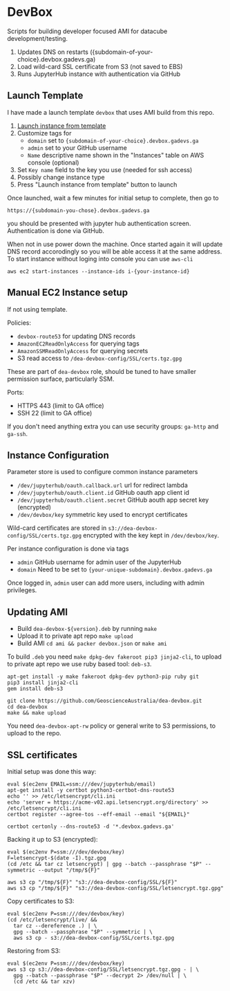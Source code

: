 # DevBox

Scripts for building developer focused AMI for datacube development/testing.

1. Updates DNS on restarts ({subdomain-of-your-choice}.devbox.gadevs.ga)
2. Load wild-card SSL certificate from S3 (not saved to EBS)
3. Runs JupyterHub instance with authentication via GitHub

## Launch Template

I have made a launch template `devbox` that uses AMI build from this
repo.

1. [Launch instance from template](https://ap-southeast-2.console.aws.amazon.com/ec2/v2/home?region=ap-southeast-2#LaunchInstanceFromTemplate:launchTemplateId=lt-0f58ab771dd16e763)
2. Customize tags for
   - `domain` set to `{subdomain-of-your-choice}.devbox.gadevs.ga`
   - `admin` set to your GitHub username
   - `Name` descriptive name shown in the "Instances" table on AWS console (optional)
3. Set `Key name` field to the key you use (needed for ssh access)
4. Possibly change instance type
5. Press "Launch instance from template" button to launch

Once launched, wait a few minutes for initial setup to complete, then go to

```
https://{subdomain-you-chose}.devbox.gadevs.ga
```

you should be presented with jupyter hub authentication screen. Authentication is done via GitHub.

When not in use power down the machine. Once started again it will update DNS record accorodingly
so you will be able access it at the same address. To start instance without loging into console
you can use `aws-cli`

```
aws ec2 start-instances --instance-ids i-{your-instance-id}
```

## Manual EC2 Instance setup

If not using template.

Policies:

- `devbox-route53` for updating DNS records
- `AmazonEC2ReadOnlyAccess` for querying tags
- `AmazonSSMReadOnlyAccess` for querying secrets
- S3 read access to `/dea-devbox-config/SSL/certs.tgz.gpg`

These are part of `dea-devbox` role, should be tuned to have smaller permission
surface, particularly SSM.

Ports:

- HTTPS 443 (limit to GA office)
- SSH 22 (limit to GA office)

If you don't need anything extra you can use security groups: `ga-http` and `ga-ssh`.


## Instance Configuration

Parameter store is used to configure common instance parameters

- `/dev/jupyterhub/oauth.callback.url` url for redirect lambda
- `/dev/jupyterhub/oauth.client.id` GitHub oauth app client id
- `/dev/jupyterhub/oauth.client.secret` GitHub aouth app secret key (encrypted)
- `/dev/devbox/key` symmetric key used to encrypt certificates

Wild-card certificates are stored in `s3://dea-devbox-config/SSL/certs.tgz.gpg`
encrypted with the key kept in `/dev/devbox/key`.

Per instance configuration is done via tags

- `admin` GitHub username for admin user of the JupyterHub
- `domain` Need to be set to `{your-unique-subdomain}.devbox.gadevs.ga`

Once logged in, `admin` user can add more users, including with admin privileges.


## Updating AMI

- Build `dea-devbox-${version}.deb` by running `make`
- Upload it to private apt repo `make upload`
- Build AMI `cd ami && packer devbox.json` or `make ami`

To build `.deb` you need `make dpkg-dev fakeroot pip3 jinja2-cli`, to upload to
private apt repo we use ruby based tool: `deb-s3`.

```
apt-get install -y make fakeroot dpkg-dev python3-pip ruby git
pip3 install jinja2-cli
gem install deb-s3

git clone https://github.com/GeoscienceAustralia/dea-devbox.git
cd dea-devbox
make && make upload
```

You need `dea-devbox-apt-rw` policy or general write to S3 permissions, to upload to the repo.


## SSL certificates

Initial setup was done this way:

```
eval $(ec2env EMAIL=ssm:///dev/jupyterhub/email)
apt-get install -y certbot python3-certbot-dns-route53
echo '' >> /etc/letsencrypt/cli.ini
echo 'server = https://acme-v02.api.letsencrypt.org/directory' >> /etc/letsencrypt/cli.ini
certbot register --agree-tos --eff-email --email "${EMAIL}"

certbot certonly --dns-route53 -d '*.devbox.gadevs.ga'
```

Backing it up to S3 (encrypted):

```
eval $(ec2env P=ssm:///dev/devbox/key)
F=letsencrypt-$(date -I).tgz.gpg
(cd /etc && tar cz letsencrypt) | gpg --batch --passphrase "$P" --symmetric --output "/tmp/${F}"

aws s3 cp "/tmp/${F}" "s3://dea-devbox-config/SSL/${F}"
aws s3 cp "/tmp/${F}" "s3://dea-devbox-config/SSL/letsencrypt.tgz.gpg"
```

Copy certificates to S3:

```
eval $(ec2env P=ssm:///dev/devbox/key)
(cd /etc/letsencrypt/live/ &&
  tar cz --dereference .) | \
  gpg --batch --passphrase "$P" --symmetric | \
  aws s3 cp - s3://dea-devbox-config/SSL/certs.tgz.gpg
```

Restoring from S3:

```
eval $(ec2env P=ssm:///dev/devbox/key)
aws s3 cp s3://dea-devbox-config/SSL/letsencrypt.tgz.gpg - | \
  gpg --batch --passphrase "$P" --decrypt 2> /dev/null | \
  (cd /etc && tar xzv)
```
